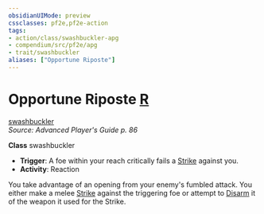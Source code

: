 ```yaml
---
obsidianUIMode: preview
cssclasses: pf2e,pf2e-action
tags:
- action/class/swashbuckler-apg
- compendium/src/pf2e/apg
- trait/swashbuckler
aliases: ["Opportune Riposte"]
---
```

# Opportune Riposte [R](rules/core-rulebook/chapter-9-playing-the-game.md#Actions "Reaction")
[swashbuckler](rules/traits/swashbuckler-apg.md "Swashbuckler Class Trait")  
*Source: Advanced Player's Guide p. 86*  

**Class** swashbuckler
- **Trigger**: A foe within your reach critically fails a [Strike](rules/actions/strike.md) against you.
- **Activity**: Reaction

You take advantage of an opening from your enemy's fumbled attack. You either make a melee [Strike](rules/actions/strike.md) against the triggering foe or attempt to [Disarm](rules/actions/disarm.md) it of the weapon it used for the Strike.
